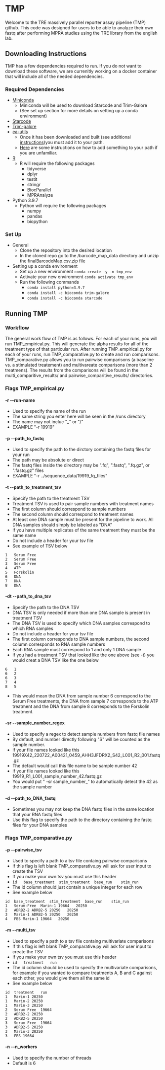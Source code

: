 # TMP

Welcome to the TRE massively parallel reporter assay pipeline (TMP) github. This code was designed for users to be able to analyze their own fastq after performing MPRA studies using the TRE library from the english lab.


## Downloading Instructions

TMP has a few dependencies required to run. If you do not want to download these software, we are currenltly working on a docker container that will include all of the needed dependencies.

### Required Dependencies

* [Miniconda](https://docs.conda.io/en/latest/miniconda.html)
  * Miniconda will be used to download Starcode and Trim-Galore
  * (See set up section for more details on setting up a conda environment)
* [Starcode](https://anaconda.org/bioconda/starcode)
* [Trim-galore](https://anaconda.org/bioconda/trim-galore)
* [ea-utils](https://expressionanalysis.github.io/ea-utils/)
  * Once it has been downloaded and built (see additional [instructions](https://github.com/ExpressionAnalysis/ea-utils/blob/wiki/Compiling.md))you must add it to your path.
  * [Here](https://gist.github.com/nex3/c395b2f8fd4b02068be37c961301caa7) are some instructions on how to add something to your path if you are unfamiliar.
* [R](https://www.r-project.org/)
  * R will require the following packages
    * tidyverse
    * dplyr
    * testit
    * stringr
    * BiocParallel
    * MPRAnalyze
* Python 3.9.7
  * Python will require the following packages
    * numpy
    * pandas
    * biopython
    
### Set Up

* General 
  * Clone the repository into the desired location
  * In the cloned repo go to the /barcode_map_data directory and unzip the finalBarcodeMap.csv.zip file
* Setting up a conda environment
  * Set up a new environment `conda create -y -n tmp_env`
  * Activate your new environment `conda activate tmp_env`
  * Run the following commands
    * `conda install python=3.9.7`
    * `conda install -c bioconda trim-galore`
    * `conda install -c bioconda starcode`
    
## Running TMP

### Workflow 

The general work flow of TMP is as follows. For each of your runs, you will run TMP_empirical.py. This will generate the alpha results for all of the treatment typs of that particular run. After running TMP_empirical.py for each of your runs, run TMP_comparative.py to create and run comparisons. TMP_comparative.py allows you to run pairwise comparisons (a baseline vs. a stimulated treatement) and multivareate comparisons (more than 2 treatmens). The results from the comparisons will be found in the multi_comparitive_results/ and pairwise_comparitive_results/ directories.

### Flags TMP_empirical.py 

#### -r --run-name
* Used to specify the name of the run
* The same string you enter here will be seen in the /runs directory
* The name may not incluc "_" or "/"
* EXAMPLE "-r 19919"

#### -p --path_to_fastq
* Used to specify the path to the dirctory containing the fastq files for your run
* The path may be absolute or direct
* The fastq files inside the directory may be ".fq", ".fastq", ".fq.gz", or ".fastq.gz" files
* EXAMPLE "-r ../sequence_data/19919_fq_files"

#### -t --path_to_treatment_tsv
- Specify the path to the treatment TSV
- Treatment TSV is used to pair sample numbers with treatment names
- The first column should correspond to sample numbers
- The second column should correspond to treatment names
- At least one DNA sample must be present for the pipeline to work. All DNA samples should simply be labeled as "DNA"
- If you have multiple replicates of the same treatment they must be the same name
- Do not include a header for your tsv file
- See example of TSV below

```
1   Serum Free
2   Serum Free
3   Serum Free
4   ATP
5   Forskolin
6   DNA
7   DNA
8   DNA
```

#### -dt --path_to_dna_tsv
- Specify the path to the DNA TSV
- DNA TSV is only needed if more than one DNA sample is present in treatment TSV
- The DNA TSV is used to specify which DNA samples correspond to which RNA samples
- Do not include a header for your tsv file
- The first column corresponds to DNA sample numbers, the second column corresponds to RNA sample numbers
- Each RNA sample must correspond to 1 and only 1 DNA sample
- If you had a treatment TSV that looked like the one above (see -t) you would creat a DNA TSV like the one below
```
6   1
6   2
6   3
7   4
8   5
```
- This would mean the DNA from sample number 6 correspond to the Serum Free treatments, the DNA from sample 7 corresponds to the ATP treatment and the DNA from sample 8 corresponds to the Forskolin treatment.

#### -sr --sample_number_regex
- Used to specify a regex to detect sample numbers from fastq file names
- By default, and number directly following "S" will be counted as the sample number.
- If your file names looked like this 19919X42_220722_A00421_0459_AHH3JFDRX2_S42_L001_R2_001.fastq.gz
- The default would call this file name to be sample number 42
- If your file names looked like this 19919_R1_L001_sample_number_42.fastq.gz
- You would put " -sr sample_number_" to automatically detect the 42 as the sample number 

#### -d --path_to_DNA_fastq
- Sometimes you may not keep the DNA fastq files in the same location that your RNA fastq files
- Use this flag to specify the path to the directory containing the fastq files for your DNA samples

### Flags TMP_comparative.py 

#### -p --pairwise_tsv
- Used to specify a path to a tsv file containg pairwise comparisons
- If this flag is left blank TMP_comparative.py will ask for user input to create the TSV
- If you make your own tsv you must use this header 
- `id	base_treatment	stim_treatment	base_run	stim_run`
- The id column should just contain a unique integer for each row
- See example below

```
id	base_treatment	stim_treatment	base_run	stim_run
1	Serum-Free	Marin-1	19664	20250
2	ADRB2-2	ADRB2-5	20250	20250
3	Marin-1	ADRB2-5	20250	20250
4	FBS	Marin-1	19664	20250
```

#### -m --multi_tsv
- Used to specify a path to a tsv file containg multivariate comparisons
- If this flag is left blank TMP_comparative.py will ask for user input to create the TSV
- If you make your own tsv you must use this header 
- `id	treatment	run`
- The id column should be used to specify the multivariate comparisons, for example if you wanted to compare treatments A, B and C against each other, you would give them all the same id
- See example below

```
id	treatment	run
1	Marin-1	20250
1	Marin-2	20250
1	Marin-3	20250
2	Serum Free	19664
2	ADRB2-2	20250
2	ADRB2-5	20250
3	Serum Free	19664
3	ADRB2-5	20250
3	Marin-3	20250
3	FBS	19664
```

#### -n --n_workers
- Used to specify the number of threads
- Default is 6


